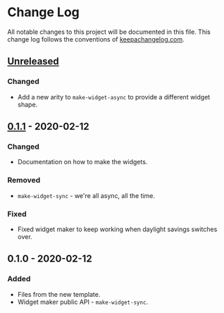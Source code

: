 # Change Log
All notable changes to this project will be documented in this file. This change log follows the conventions of [keepachangelog.com](http://keepachangelog.com/).

## [Unreleased]
### Changed
- Add a new arity to `make-widget-async` to provide a different widget shape.

## [0.1.1] - 2020-02-12
### Changed
- Documentation on how to make the widgets.

### Removed
- `make-widget-sync` - we're all async, all the time.

### Fixed
- Fixed widget maker to keep working when daylight savings switches over.

## 0.1.0 - 2020-02-12
### Added
- Files from the new template.
- Widget maker public API - `make-widget-sync`.

[Unreleased]: https://github.com/your-name/web-crawler/compare/0.1.1...HEAD
[0.1.1]: https://github.com/your-name/web-crawler/compare/0.1.0...0.1.1
